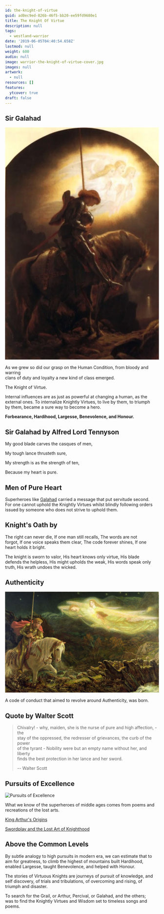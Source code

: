 ```yaml
---
id: the-knight-of-virtue
guid: ad0ec9ed-826b-46f5-bb20-ee59fd9680e1
title: The Knight Of Virtue
description: null
tags:
  - westland-warrior
date: '2019-06-05T04:40:54.658Z'
lastmod: null
weight: 600
audio: null
image: warrior-the-knight-of-virtue-cover.jpg
images: null
artwork:
  - null
resources: []
features:
  ytcover: true
draft: false
---
```


## Sir Galahad

![Sir Galahad](files/galahad.jpg)

As we grew so did our grasp on the Human Condition, from bloody and warring\
clans of duty and loyalty a new kind of class emerged.

The Knight of Virtue.

Internal influences are as just as powerful at changing a human, as the\
external ones. To internalize Knightly Virtues, to live by them, to triumph\
by them, became a sure way to become a hero.

**Forbearance, Hardihood, Largesse, Benevolence, and Honour.**

## Sir Galahad by Alfred Lord Tennyson

My good blade carves the casques of men,

My tough lance thrusteth sure,

My strength is as the strength of ten,

Because my heart is pure.

## Men of Pure Heart

Superheroes like [Galahad](https://en.wikipedia.org/wiki/Galahad) carried a message that put servitude second.\
For one cannot uphold the Knightly Virtues whilst blindly following orders\
issued by someone who does not strive to uphold them.

## Knight's Oath by

The right can never die, If one man still recalls, The words are not\
forgot, If one voice speaks them clear, The code forever shines, If one\
heart holds it bright.

The knight is sworn to valor, His heart knows only virtue, His blade\
defends the helpless, His might upholds the weak, His words speak only\
truth, His wrath undoes the wicked.

## Authenticity

![Authenticity](files/valkyries.jpg)

A code of conduct that aimed to revolve around Authenticity, was born.

## Quote by Walter Scott

> Chivalry! - why, maiden, she is the nurse of pure and high affection, - the\
> stay of the oppressed, the redresser of grievances, the curb of the power\
> of the tyrant - Nobility were but an empty name without her, and liberty\
> finds the best protection in her lance and her sword.
>
> \-- Walter Scott

## Pursuits of Excellence

![Pursuits of Excellence](files/god-speed.jpg)

What we know of the superheroes of middle ages comes from poems and\
recreations of the lost arts.

[King Arthur's Origins](https://www.youtube.com/watch?v=RBsY88Lir-A "Play Video")

[Swordplay and the Lost Art of Knighthood](https://www.youtube.com/watch?v=mZeqgjC6gtE "Play Video")

## Above the Common Levels

By subtle analogy to high pursuits in modern era, we can estimate that to\
aim for greatness, to climb the highest of mountains built Hardihood,\
enabled Largesse, taught Benevolence, and helped with Honour.

The stories of Virtuous Knights are journeys of pursuit of knowledge, and\
self discovery, of trials and tribulations, of overcoming and rising, of\
triumph and disaster.

To search for the Grail, or Arthur, Percival, or Galahad, and the others;\
was to find the Knightly Virtues and Wisdom set to timeless songs and poems.
